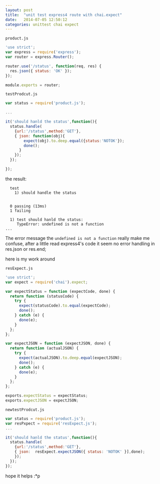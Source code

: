 ```yaml
---
layout: post
title:  "unit test express4 route with chai.expect"
date:   2014-07-05 12:50:12
categories: unittest chai expect
---
```


`product.js`

``` js
'use strict';
var express = require('express');
var router = express.Router();

router.use('/status', function(req, res) {
  res.json({ status: 'OK' });
});

module.exports = router;
```

`testProdcut.js`

``` js
var status = require('product.js');

...

it('should hanld the status',function(){
  status.handle(
    {url:'/status',method:'GET'},
    { json: function(obj){
        expect(obj).to.deep.equal({status:'NOTOK'});
        done();
      }
    });
  });

});


```

the result:

```
  test
    1) should handle the status


  0 passing (13ms)
  1 failing

  1) test should hanld the status:
     TypeError: undefined is not a function
...
```


The error message the `undefined is not a function` really make me confuse, after a little read express4's code it seem no error handling in res.json or res.end;

here is my work around

`resExpect.js`

``` js
'use strict';
var expect = require('chai').expect;

var expectStatus = function (expectCode, done) {
  return function (statusCode) {
    try {
      expect(statusCode).to.equal(expectCode);
      done();
    } catch (e) {
      done(e);
    }
  };
};

var expectJSON = function (expectJSON, done) {
  return function (actualJSON) {
    try {
      expect(actualJSON).to.deep.equal(expectJSON);
      done();
    } catch (e) {
      done(e);
    }
  };
};

exports.expectStatus = expectStatus;
exports.expectJSON = expectJSON;
```

`newtestProdcut.js`

``` js
var status = require('product.js');
var resPxpect = require('resExpect.js');
...

it('should hanld the status',function(){
  status.handle(
    {url:'/status',method:'GET'},
    { json:  resExpect.expectJSON({ status: 'NOTOK' }],done);
    });
  });
});


```


hope it helps :*p
